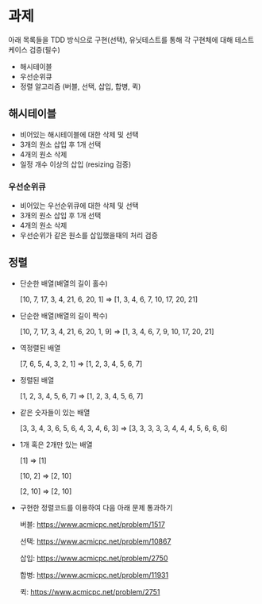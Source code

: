 # 과제

아래 목록들을 TDD 방식으로 구현(선택), 유닛테스트를 통해 각 구현체에 대해 테스트 케이스 검증(필수)

- 해시테이블
- 우선순위큐
- 정렬 알고리즘 (버블, 선택, 삽입, 합병, 퀵)

## 해시테이블

- 비어있는 해시테이블에 대한 삭제 및 선택
- 3개의 원소 삽입 후 1개 선택
- 4개의 원소 삭제
- 일정 개수 이상의 삽입 (resizing 검증)

### 우선순위큐

- 비어있는 우선순위큐에 대한 삭제 및 선택
- 3개의 원소 삽입 후 1개 선택
- 4개의 원소 삭제
- 우선순위가 같은 원소를 삽입했을때의 처리 검증

## 정렬

- 단순한 배열(배열의 길이 홀수)

  [10, 7, 17, 3, 4, 21, 6, 20, 1] => [1, 3, 4, 6, 7, 10, 17, 20, 21]

- 단순한 배열(배열의 길이 짝수)

  [10, 7, 17, 3, 4, 21, 6, 20, 1, 9] => [1, 3, 4, 6, 7, 9, 10, 17, 20, 21]

- 역정렬된 배열

  [7, 6, 5, 4, 3, 2, 1] => [1, 2, 3, 4, 5, 6, 7]

- 정렬된 배열

  [1, 2, 3, 4, 5, 6, 7] => [1, 2, 3, 4, 5, 6, 7]

- 같은 숫자들이 있는 배열

  [3, 3, 4, 3, 6, 5, 6, 4, 3, 4, 6, 3] => [3, 3, 3, 3, 3, 4, 4, 4, 5, 6, 6, 6]

- 1개 혹은 2개만 있는 배열

  [1] => [1]

  [10, 2] => [2, 10]

  [2, 10] => [2, 10]

- 구현한 정렬코드를 이용하여 다음 아래 문제 통과하기

  버블: https://www.acmicpc.net/problem/1517 
  
  선택: https://www.acmicpc.net/problem/10867

  삽입: https://www.acmicpc.net/problem/2750

  합병: https://www.acmicpc.net/problem/11931 

  퀵: https://www.acmicpc.net/problem/2751
